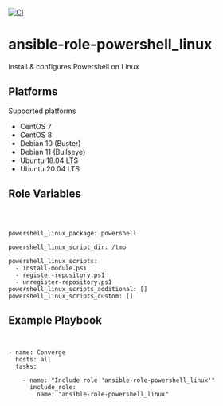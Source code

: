 [![CI](https://github.com/de-it-krachten/ansible-role-powershell_linux/workflows/CI/badge.svg?event=push)](https://github.com/de-it-krachten/ansible-role-powershell_linux/actions?query=workflow%3ACI)


# ansible-role-powershell_linux

Install & configures Powershell on Linux


Platforms
--------------

Supported platforms

- CentOS 7
- CentOS 8
- Debian 10 (Buster)
- Debian 11 (Bullseye)
- Ubuntu 18.04 LTS
- Ubuntu 20.04 LTS



Role Variables
--------------
<pre><code>


powershell_linux_package: powershell

powershell_linux_script_dir: /tmp

powershell_linux_scripts:
  - install-module.ps1
  - register-repository.ps1
  - unregister-repository.ps1
powershell_linux_scripts_additional: []
powershell_linux_scripts_custom: []
</pre></code>


Example Playbook
----------------

<pre><code>

- name: Converge
  hosts: all
  tasks:

    - name: "Include role 'ansible-role-powershell_linux'"
      include_role:
        name: "ansible-role-powershell_linux"
</pre></code>
